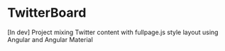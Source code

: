 # TwitterBoard

[In dev] Project mixing Twitter content with fullpage.js style layout using Angular and Angular Material
